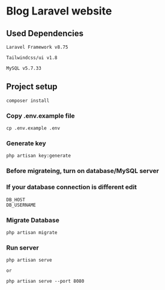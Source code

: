 # Blog Laravel website
##  Used Dependencies

```
Laravel Framework v8.75

Tailwindcss/ui v1.8

MySQL v5.7.33
```

## Project setup
```
composer install
```

### Copy .env.example file
```
cp .env.example .env
```

### Generate key
```
php artisan key:generate
```
### Before migrateing, turn on database/MySQL server
### If your database connection is different edit 
```
DB_HOST
DB_USERNAME
```
### Migrate Database

```
php artisan migrate
```
### Run server
```
php artisan serve

or

php artisan serve --port 8080
```

